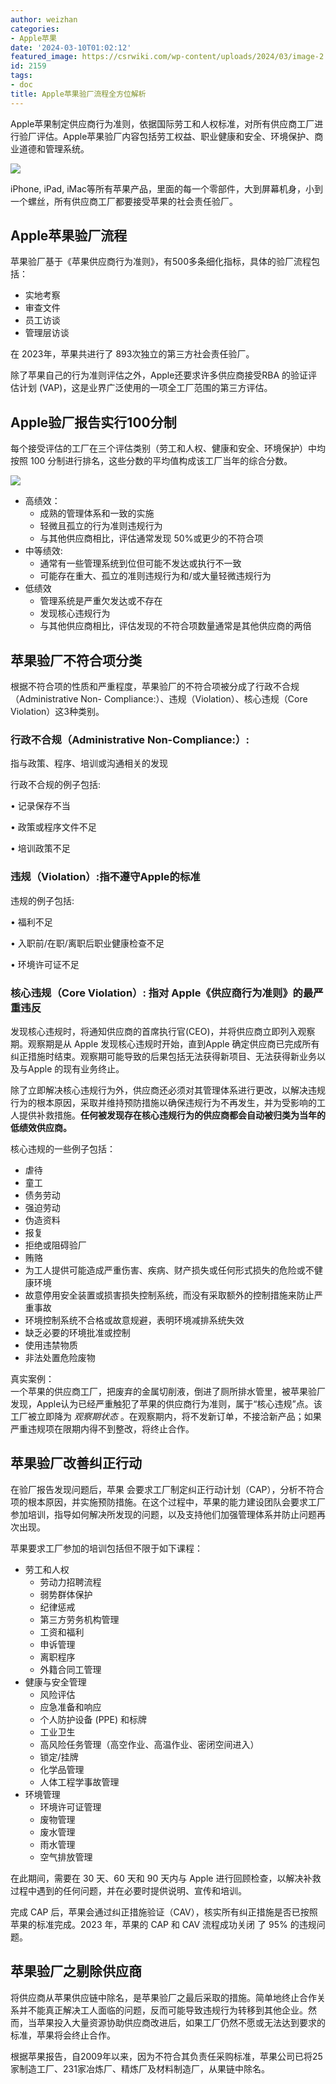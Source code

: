 ```yaml
---
author: weizhan
categories:
- Apple苹果
date: '2024-03-10T01:02:12'
featured_image: https://csrwiki.com/wp-content/uploads/2024/03/image-2.png
id: 2159
tags:
- doc
title: Apple苹果验厂流程全方位解析
---
```


Apple苹果制定供应商行为准则，依据国际劳工和人权标准，对所有供应商工厂进行验厂评估。Apple苹果验厂内容包括劳工权益、职业健康和安全、环境保护、商业道德和管理系统。

![](https://csrwiki.com/wp-content/uploads/2024/03/image-242x351.png)

iPhone, iPad, iMac等所有苹果产品，里面的每一个零部件，大到屏幕机身，小到一个螺丝，所有供应商工厂都要接受苹果的社会责任验厂。

## Apple苹果验厂流程

苹果验厂基于《苹果供应商行为准则》，有500多条细化指标，具体的验厂流程包括：

  * 实地考察
  * 审查文件
  * 员工访谈
  * 管理层访谈

在 2023年，苹果共进行了 893次独立的第三方社会责任验厂。

除了苹果自己的行为准则评估之外，Apple还要求许多供应商接受RBA 的验证评估计划 (VAP)，这是业界广泛使用的一项全工厂范围的第三方评估。

## Apple验厂报告实行100分制

每个接受评估的工厂在三个评估类别（劳工和人权、健康和安全、环境保护）中均按照 100 分制进行排名，这些分数的平均值构成该工厂当年的综合分数。

![](https://csrwiki.com/wp-content/uploads/2024/03/image-2-624x190.png)

  * 高绩效： 
    * 成熟的管理体系和一致的实施
    * 轻微且孤立的行为准则违规行为
    * 与其他供应商相比，评估通常发现 50%或更少的不符合项
  * 中等绩效: 
    * 通常有一些管理系统到位但可能不发达或执行不一致
    * 可能存在重大、孤立的准则违规行为和/或大量轻微违规行为
  * 低绩效 
    * 管理系统是严重欠发达或不存在
    * 发现核心违规行为
    * 与其他供应商相比，评估发现的不符合项数量通常是其他供应商的两倍

## 苹果验厂不符合项分类

根据不符合项的性质和严重程度，苹果验厂的不符合项被分成了行政不合规（Administrative Non-
Compliance:）、违规（Violation）、核心违规（Core Violation）这3种类别。

### 行政不合规（Administrative Non-Compliance:）:

指与政策、程序、培训或沟通相关的发现

行政不合规的例子包括:

• 记录保存不当

• 政策或程序文件不足

• 培训政策不足

### 违规（Violation）:指不遵守Apple的标准

违规的例子包括:

• 福利不足

• 入职前/在职/离职后职业健康检查不足

• 环境许可证不足

### 核心违规（Core Violation）: 指对 Apple《供应商行为准则》的最严重违反

发现核心违规时，将通知供应商的首席执行官(CEO)，并将供应商立即列入观察期。观察期是从 Apple 发现核心违规时开始，直到Apple
确定供应商已完成所有纠正措施时结束。观察期可能导致的后果包括无法获得新项目、无法获得新业务以及与Apple 的现有业务终止。

除了立即解决核心违规行为外，供应商还必须对其管理体系进行更改，以解决违规行为的根本原因，采取并维持预防措施以确保违规行为不再发生，并为受影响的工人提供补救措施。**任何被发现存在核心违规行为的供应商都会自动被归类为当年的低绩效供应商。**

核心违规的一些例子包括：

  * 虐待
  * 童工
  * 债务劳动
  * 强迫劳动
  * 伪造资料
  * 报复
  * 拒绝或阻碍验厂
  * 贿赂
  * 为工人提供可能造成严重伤害、疾病、财产损失或任何形式损失的危险或不健康环境
  * 故意停用安全装置或损害损失控制系统，而没有采取额外的控制措施来防止严重事故
  * 环境控制系统不合格或故意规避，表明环境减排系统失效
  * 缺乏必要的环境批准或控制
  * 使用违禁物质
  * 非法处置危险废物

真实案例：  
一个苹果的供应商工厂，把废弃的金属切削液，倒进了厕所排水管里，被苹果验厂发现，Apple认为已经严重触犯了苹果的供应商行为准则，属于“核心违规”点。该工厂被立即降为
_观察期状态_ 。在观察期内，将不发新订单，不接洽新产品；如果严重违规项在限期内得不到整改，将终止合作。

## 苹果验厂改善纠正行动

在验厂报告发现问题后，苹果
会要求工厂制定纠正行动计划（CAP），分析不符合项的根本原因，并实施预防措施。在这个过程中，苹果的能力建设团队会要求工厂参加培训，指导如何解决所发现的问题，以及支持他们加强管理体系并防止问题再次出现。

苹果要求工厂参加的培训包括但不限于如下课程：

  * 劳工和人权 
    * 劳动力招聘流程
    * 弱势群体保护
    * 纪律惩戒
    * 第三方劳务机构管理
    * 工资和福利
    * 申诉管理
    * 离职程序
    * 外籍合同工管理
  * 健康与安全管理 
    * 风险评估
    * 应急准备和响应
    * 个人防护设备 (PPE) 和标牌
    * 工业卫生
    * 高风险任务管理（高空作业、高温作业、密闭空间进入）
    * 锁定/挂牌
    * 化学品管理
    * 人体工程学事故管理
  * 环境管理 
    * 环境许可证管理
    * 废物管理
    * 废水管理
    * 雨水管理
    * 空气排放管理

在此期间，需要在 30 天、60 天和 90 天内与 Apple 进行回顾检查，以解决补救过程中遇到的任何问题，并在必要时提供说明、宣传和培训。

完成 CAP 后，苹果会通过纠正措施验证（CAV），核实所有纠正措施是否已按照苹果的标准完成。2023 年，苹果的 CAP 和 CAV 流程成功关闭 了
95% 的违规问题。

## 苹果验厂之剔除供应商

将供应商从苹果供应链中除名，是苹果验厂之最后采取的措施。简单地终止合作关系并不能真正解决工人面临的问题，反而可能导致违规行为转移到其他企业。然而，当苹果投入大量资源协助供应商改进后，如果工厂仍然不愿或无法达到要求的标准，苹果将会终止合作。

根据苹果报告，自2009年以来，因为不符合其负责任采购标准，苹果公司已将25家制造工厂、231家冶炼厂、精炼厂及材料制造厂，从果链中除名。

